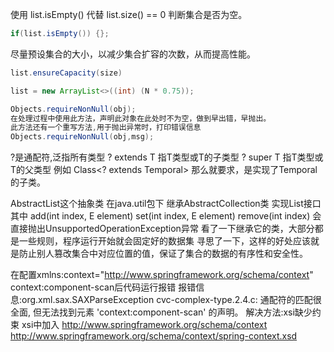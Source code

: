 使用 list.isEmpty() 代替 list.size() == 0 判断集合是否为空。

```java
if(list.isEmpty()) {};
```



尽量预设集合的大小，以减少集合扩容的次数，从而提高性能。

```java
list.ensureCapacity(size)

list = new ArrayList<>((int) (N * 0.75));
```

```java
Objects.requireNonNull(obj);
在处理过程中使用此方法，声明此对象在此处时不为空，做到早出错，早抛出。
此方法还有一个重写方法,用于抛出异常时，打印错误信息
Objects.requireNonNull(obj,msg);
```

?是通配符,泛指所有类型
? extends T 指T类型或T的子类型
? super T   指T类型或T的父类型
例如 Class<? extends Temporal>
那么就要求，是实现了Temporal的子类。

AbstractList这个抽象类 在java.util包下
继承AbstractCollection类
实现List接口
其中 add(int index, E element) set(int index, E element) remove(int index) 会直接抛出UnsupportedOperationException异常
看了一下继承它的类，大部分都是一些规则，程序运行开始就会固定好的数据集
寻思了一下，这样的好处应该就是防止别人篡改集合中对应位置的值，保证了集合的数据的有序性和安全性。

在配置xmlns:context="http://www.springframework.org/schema/context" context:component-scan后代码运行报错
报错信息:org.xml.sax.SAXParseException cvc-complex-type.2.4.c: 通配符的匹配很全面, 但无法找到元素 'context:component-scan' 的声明。
解决方法:xsi缺少约束 xsi中加入 http://www.springframework.org/schema/context http://www.springframework.org/schema/context/spring-context.xsd


